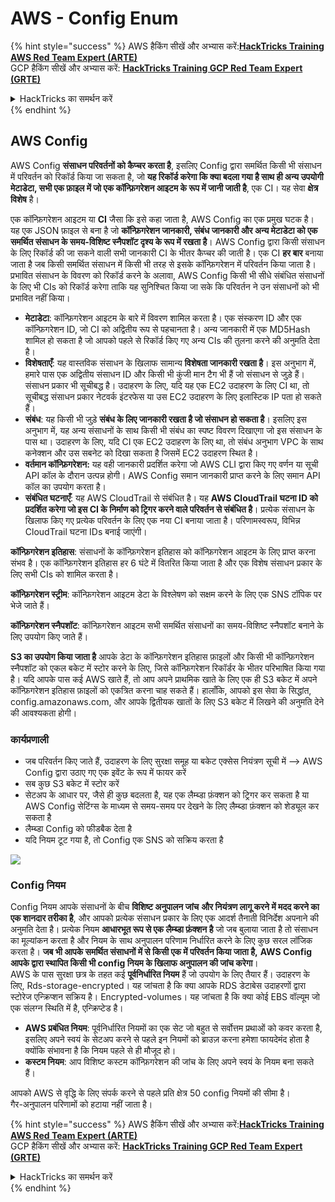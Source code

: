 # AWS - Config Enum

{% hint style="success" %}
AWS हैकिंग सीखें और अभ्यास करें:<img src="../../../../.gitbook/assets/image (1) (1) (1).png" alt="" data-size="line">[**HackTricks Training AWS Red Team Expert (ARTE)**](https://training.hacktricks.xyz/courses/arte)<img src="../../../../.gitbook/assets/image (1) (1) (1).png" alt="" data-size="line">\
GCP हैकिंग सीखें और अभ्यास करें: <img src="../../../../.gitbook/assets/image (2).png" alt="" data-size="line">[**HackTricks Training GCP Red Team Expert (GRTE)**<img src="../../../../.gitbook/assets/image (2).png" alt="" data-size="line">](https://training.hacktricks.xyz/courses/grte)

<details>

<summary>HackTricks का समर्थन करें</summary>

* [**सदस्यता योजनाएँ**](https://github.com/sponsors/carlospolop) देखें!
* **हमारे साथ जुड़ें** 💬 [**Discord समूह**](https://discord.gg/hRep4RUj7f) या [**टेलीग्राम समूह**](https://t.me/peass) या **हमें** **Twitter** 🐦 [**@hacktricks\_live**](https://twitter.com/hacktricks_live)** पर फॉलो करें।**
* **हैकिंग ट्रिक्स साझा करें और** [**HackTricks**](https://github.com/carlospolop/hacktricks) और [**HackTricks Cloud**](https://github.com/carlospolop/hacktricks-cloud) गिटहब रिपोजिटरी में PR सबमिट करें।

</details>
{% endhint %}

## AWS Config

AWS Config **संसाधन परिवर्तनों को कैप्चर करता है**, इसलिए Config द्वारा समर्थित किसी भी संसाधन में परिवर्तन को रिकॉर्ड किया जा सकता है, जो **यह रिकॉर्ड करेगा कि क्या बदला गया है साथ ही अन्य उपयोगी मेटाडेटा, सभी एक फ़ाइल में जो एक कॉन्फ़िगरेशन आइटम के रूप में जानी जाती है**, एक CI। यह सेवा **क्षेत्र विशेष** है।

एक कॉन्फ़िगरेशन आइटम या **CI** जैसा कि इसे कहा जाता है, AWS Config का एक प्रमुख घटक है। यह एक JSON फ़ाइल से बना है जो **कॉन्फ़िगरेशन जानकारी, संबंध जानकारी और अन्य मेटाडेटा को एक समर्थित संसाधन के समय-विशिष्ट स्नैपशॉट दृश्य के रूप में रखता है**। AWS Config द्वारा किसी संसाधन के लिए रिकॉर्ड की जा सकने वाली सभी जानकारी CI के भीतर कैप्चर की जाती है। एक CI **हर बार** बनाया जाता है जब किसी समर्थित संसाधन में किसी भी तरह से इसके कॉन्फ़िगरेशन में परिवर्तन किया जाता है। प्रभावित संसाधन के विवरण को रिकॉर्ड करने के अलावा, AWS Config किसी भी सीधे संबंधित संसाधनों के लिए भी CIs को रिकॉर्ड करेगा ताकि यह सुनिश्चित किया जा सके कि परिवर्तन ने उन संसाधनों को भी प्रभावित नहीं किया।

* **मेटाडेटा**: कॉन्फ़िगरेशन आइटम के बारे में विवरण शामिल करता है। एक संस्करण ID और एक कॉन्फ़िगरेशन ID, जो CI को अद्वितीय रूप से पहचानता है। अन्य जानकारी में एक MD5Hash शामिल हो सकता है जो आपको पहले से रिकॉर्ड किए गए अन्य CIs की तुलना करने की अनुमति देता है।
* **विशेषताएँ**: यह वास्तविक संसाधन के खिलाफ सामान्य **विशेषता जानकारी रखता है**। इस अनुभाग में, हमारे पास एक अद्वितीय संसाधन ID और किसी भी कुंजी मान टैग भी हैं जो संसाधन से जुड़े हैं। संसाधन प्रकार भी सूचीबद्ध है। उदाहरण के लिए, यदि यह एक EC2 उदाहरण के लिए CI था, तो सूचीबद्ध संसाधन प्रकार नेटवर्क इंटरफेस या उस EC2 उदाहरण के लिए इलास्टिक IP पता हो सकते हैं।
* **संबंध**: यह किसी भी जुड़े **संबंध के लिए जानकारी रखता है जो संसाधन हो सकता है**। इसलिए इस अनुभाग में, यह अन्य संसाधनों के साथ किसी भी संबंध का स्पष्ट विवरण दिखाएगा जो इस संसाधन के पास था। उदाहरण के लिए, यदि CI एक EC2 उदाहरण के लिए था, तो संबंध अनुभाग VPC के साथ कनेक्शन और उस सबनेट को दिखा सकता है जिसमें EC2 उदाहरण स्थित है।
* **वर्तमान कॉन्फ़िगरेशन:** यह वही जानकारी प्रदर्शित करेगा जो AWS CLI द्वारा किए गए वर्णन या सूची API कॉल के दौरान उत्पन्न होगी। AWS Config समान जानकारी प्राप्त करने के लिए समान API कॉल का उपयोग करता है।
* **संबंधित घटनाएँ**: यह AWS CloudTrail से संबंधित है। यह **AWS CloudTrail घटना ID को प्रदर्शित करेगा जो इस CI के निर्माण को ट्रिगर करने वाले परिवर्तन से संबंधित है**। प्रत्येक संसाधन के खिलाफ किए गए प्रत्येक परिवर्तन के लिए एक नया CI बनाया जाता है। परिणामस्वरूप, विभिन्न CloudTrail घटना IDs बनाई जाएंगी।

**कॉन्फ़िगरेशन इतिहास**: संसाधनों के कॉन्फ़िगरेशन इतिहास को कॉन्फ़िगरेशन आइटम के लिए प्राप्त करना संभव है। एक कॉन्फ़िगरेशन इतिहास हर 6 घंटे में वितरित किया जाता है और एक विशेष संसाधन प्रकार के लिए सभी CIs को शामिल करता है।

**कॉन्फ़िगरेशन स्ट्रीम**: कॉन्फ़िगरेशन आइटम डेटा के विश्लेषण को सक्षम करने के लिए एक SNS टॉपिक पर भेजे जाते हैं।

**कॉन्फ़िगरेशन स्नैपशॉट**: कॉन्फ़िगरेशन आइटम सभी समर्थित संसाधनों का समय-विशिष्ट स्नैपशॉट बनाने के लिए उपयोग किए जाते हैं।

**S3 का उपयोग किया जाता है** आपके डेटा के कॉन्फ़िगरेशन इतिहास फ़ाइलों और किसी भी कॉन्फ़िगरेशन स्नैपशॉट को एकल बकेट में स्टोर करने के लिए, जिसे कॉन्फ़िगरेशन रिकॉर्डर के भीतर परिभाषित किया गया है। यदि आपके पास कई AWS खाते हैं, तो आप अपने प्राथमिक खाते के लिए एक ही S3 बकेट में अपने कॉन्फ़िगरेशन इतिहास फ़ाइलों को एकत्रित करना चाह सकते हैं। हालाँकि, आपको इस सेवा के सिद्धांत, config.amazonaws.com, और आपके द्वितीयक खातों के लिए S3 बकेट में लिखने की अनुमति देने की आवश्यकता होगी।

### कार्यप्रणाली

* जब परिवर्तन किए जाते हैं, उदाहरण के लिए सुरक्षा समूह या बकेट एक्सेस नियंत्रण सूची में —> AWS Config द्वारा उठाए गए एक इवेंट के रूप में फायर करें
* सब कुछ S3 बकेट में स्टोर करें
* सेटअप के आधार पर, जैसे ही कुछ बदलता है, यह एक लैम्ब्डा फ़ंक्शन को ट्रिगर कर सकता है या AWS Config सेटिंग्स के माध्यम से समय-समय पर देखने के लिए लैम्ब्डा फ़ंक्शन को शेड्यूल कर सकता है
* लैम्ब्डा Config को फीडबैक देता है
* यदि नियम टूट गया है, तो Config एक SNS को सक्रिय करता है

![](<../../../../.gitbook/assets/image (126).png>)

### Config नियम

Config नियम आपके संसाधनों के बीच **विशिष्ट अनुपालन जांच** **और नियंत्रण लागू करने में मदद करने का एक शानदार तरीका है**, और आपको प्रत्येक संसाधन प्रकार के लिए एक आदर्श तैनाती विनिर्देश अपनाने की अनुमति देता है। प्रत्येक नियम **आधारभूत रूप से एक लैम्ब्डा फ़ंक्शन है** जो जब बुलाया जाता है तो संसाधन का मूल्यांकन करता है और नियम के साथ अनुपालन परिणाम निर्धारित करने के लिए कुछ सरल लॉजिक करता है। **जब भी आपके समर्थित संसाधनों में से किसी एक में परिवर्तन किया जाता है,** **AWS Config आपके द्वारा स्थापित किसी भी config नियम के खिलाफ अनुपालन की जांच करेगा**।\
AWS के पास सुरक्षा छत्र के तहत कई **पूर्वनिर्धारित नियम** हैं जो उपयोग के लिए तैयार हैं। उदाहरण के लिए, Rds-storage-encrypted। यह जांचता है कि क्या आपके RDS डेटाबेस उदाहरणों द्वारा स्टोरेज एन्क्रिप्शन सक्रिय है। Encrypted-volumes। यह जांचता है कि क्या कोई EBS वॉल्यूम जो एक संलग्न स्थिति में है, एन्क्रिप्टेड है।

* **AWS प्रबंधित नियम**: पूर्वनिर्धारित नियमों का एक सेट जो बहुत से सर्वोत्तम प्रथाओं को कवर करता है, इसलिए अपने स्वयं के सेटअप करने से पहले इन नियमों को ब्राउज़ करना हमेशा फायदेमंद होता है क्योंकि संभावना है कि नियम पहले से ही मौजूद हो।
* **कस्टम नियम**: आप विशिष्ट कस्टम कॉन्फ़िगरेशन की जांच के लिए अपने स्वयं के नियम बना सकते हैं।

आपको AWS से वृद्धि के लिए संपर्क करने से पहले प्रति क्षेत्र 50 config नियमों की सीमा है।\
गैर-अनुपालन परिणामों को हटाया नहीं जाता है।

{% hint style="success" %}
AWS हैकिंग सीखें और अभ्यास करें:<img src="../../../../.gitbook/assets/image (1) (1) (1).png" alt="" data-size="line">[**HackTricks Training AWS Red Team Expert (ARTE)**](https://training.hacktricks.xyz/courses/arte)<img src="../../../../.gitbook/assets/image (1) (1) (1).png" alt="" data-size="line">\
GCP हैकिंग सीखें और अभ्यास करें: <img src="../../../../.gitbook/assets/image (2).png" alt="" data-size="line">[**HackTricks Training GCP Red Team Expert (GRTE)**<img src="../../../../.gitbook/assets/image (2).png" alt="" data-size="line">](https://training.hacktricks.xyz/courses/grte)

<details>

<summary>HackTricks का समर्थन करें</summary>

* [**सदस्यता योजनाएँ**](https://github.com/sponsors/carlospolop) देखें!
* **हमारे साथ जुड़ें** 💬 [**Discord समूह**](https://discord.gg/hRep4RUj7f) या [**टेलीग्राम समूह**](https://t.me/peass) या **हमें** **Twitter** 🐦 [**@hacktricks\_live**](https://twitter.com/hacktricks_live)** पर फॉलो करें।**
* **हैकिंग ट्रिक्स साझा करें और** [**HackTricks**](https://github.com/carlospolop/hacktricks) और [**HackTricks Cloud**](https://github.com/carlospolop/hacktricks-cloud) गिटहब रिपोजिटरी में PR सबमिट करें।

</details>
{% endhint %}
